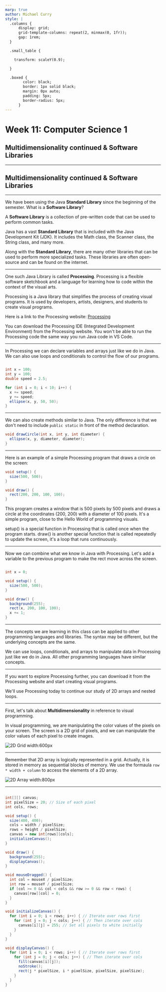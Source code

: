 ```yaml
---
marp: true
author: Michael Curry
style: |
  .columns {
      display: grid;
      grid-template-columns: repeat(2, minmax(0, 1fr));
      gap: 1rem;
  }

  .small_table {

    transform: scaleY(0.9);

  }

  .boxed {
        color: black;
        border: 1px solid black;
        margin: 0px auto;
        padding: 5px;
        border-radius: 5px;
      }
---
```


# Week 11: Computer Science 1

## Multidimensionality continued & Software Libraries

---

## Multidimensionality continued & Software Libraries

---

We have been using the Java **Standard Library** since the beginning of the semester. What is a **Software Library**?

A **Software Library** is a collection of pre-written code that can be used to perform common tasks.

Java has a vast **Standard Library** that is included with the Java Development Kit (JDK). It includes the Math class, the Scanner class, the String class, and many more.

Along with the **Standard Library**, there are many other libraries that can be used to perform more specialized tasks. These libraries are often open-source and can be found on the internet.

---

One such Java Library is called **Processing**. Processing is a flexible software sketchbook and a language for learning how to code within the context of the visual arts.

Processing is a Java library that simplifies the process of creating visual programs. It is used by developers, artists, designers, and students to create visual programs.

Here is a link to the Processing website: [Processing](https://processing.org/)

You can download the Processing IDE (Integrated Development Environment) from the Processing website. You won't be able to run the Processing code the same way you run Java code in VS Code.

---

In Processing we can declare variables and arrays just like we do in Java. We can also use loops and conditionals to control the flow of our programs.

```java

int x = 100;
int y = 100;
double speed = 2.5;

for (int i = 0; i < 10; i++) {
  x += speed;
  y += speed;
  ellipse(x, y, 50, 50);
}

```

---

We can also create methods similar to Java. The only difference is that we don't need to include `public static` in front of the method declaration.

```java
void drawCircle(int x, int y, int diameter) {
  ellipse(x, y, diameter, diameter);
}
```

---

Here is an example of a simple Processing program that draws a circle on the screen:

```java
void setup() {
  size(500, 500);
}

void draw() {
  rect(200, 200, 100, 100);
}
```

This program creates a window that is 500 pixels by 500 pixels and draws a circle at the coordinates (200, 200) with a diameter of 100 pixels. It's a simple program, close to the Hello World of programming visuals.

setup() is a special function in Processing that is called once when the program starts. draw() is another special function that is called repeatedly to update the screen, it's a loop that runs continuously.

---

Now we can combine what we know in Java with Processing. Let's add a variable to the previous program to make the rect move across the screen.

```java

int x = 0;

void setup() {
  size(500, 500);
}

void draw() {
  background(255);
  rect(x, 200, 100, 100);
  x += 1;
}

```

---

The concepts we are learning in this class can be applied to other programming languages and libraries. The syntax may be different, but the underlying concepts are the same.

We can use loops, conditionals, and arrays to manipulate data in Processing just like we do in Java. All other programming languages have similar concepts.

---

If you want to explore Processing further, you can download it from the Processing website and start creating visual programs.

We'll use Processing today to continue our study of 2D arrays and nested loops.

---

First, let's talk about **Multidimensionality** in reference to visual programming.

In visual programming, we are manipulating the color values of the pixels on your screen. The screen is a 2D grid of pixels, and we can manipulate the color values of each pixel to create images.

![2D Grid width:600px](image_store.png)

---

Remember that 2D array is logically represented in a grid. Actually, it is stored in memory as sequential blocks of memory. We use the formaula `row * width + column` to access the elements of a 2D array.

![2D Array width:800px](image_formula.png)

---

```java

int[][] canvas;
int pixelSize = 20; // Size of each pixel
int cols, rows;

void setup() {
  size(400, 400);
  cols = width / pixelSize;
  rows = height / pixelSize;
  canvas = new int[rows][cols];
  initializeCanvas();
}

void draw() {
  background(255);
  displayCanvas();
}

void mouseDragged() {
  int col = mouseX / pixelSize;
  int row = mouseY / pixelSize;
  if (col >= 0 && col < cols && row >= 0 && row < rows) {
    canvas[row][col] = 0;
  }
}

void initializeCanvas() {
  for (int i = 0; i < rows; i++) { // Iterate over rows first
    for (int j = 0; j < cols; j++) { // Then iterate over cols
      canvas[i][j] = 255; // Set all pixels to white initially
    }
  }
}

void displayCanvas() {
  for (int i = 0; i < rows; i++) { // Iterate over rows first
    for (int j = 0; j < cols; j++) { // Then iterate over cols
      fill(canvas[i][j]);
      noStroke();
      rect(j * pixelSize, i * pixelSize, pixelSize, pixelSize);
    }
  }
}

```
